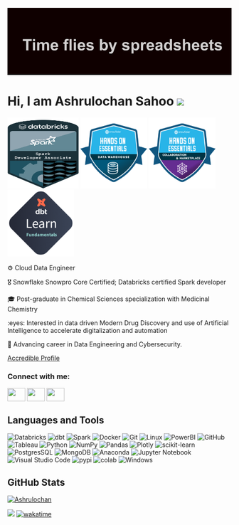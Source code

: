 ![alt text](https://github.com/dSilu/dSilu/blob/main/header.png)

<H1 align='left'>Hi, I am Ashrulochan Sahoo <img src="https://media.giphy.com/media/hvRJCLFzcasrR4ia7z/giphy.gif" width="25px"></h1> 

<a href="https://www.credential.net/5f239ba1-1af6-4231-9407-2f25d721061d#gs.4wm5rr"><img src="https://github.com/dSilu/dSilu/blob/main/spark-badge.png" height="160" width="160"/></a> <a href="https://api.accredible.com/v1/frontend/credential_website_embed_image/certificate/94115638"><img src="https://github.com/dSilu/dSilu/blob/main/4011cf6e-66e6-4480-9172-7255b950db27.png" width=150 height=160></a> <a href="https://api.accredible.com/v1/frontend/credential_website_embed_image/certificate/94566321"><img src="https://github.com/dSilu/dSilu/blob/main/654b60da-8afa-4aa4-9faf-a23e759abb4b.png" width=150 height=160></a> <a href="https://www.credential.net/4ed8caf8-6ae5-4ac0-8ce5-d06c033b263a#gs.4wmk4r"><img src="https://github.com/dSilu/dSilu/blob/main/8fa722a3-e488-41ad-9e33-fe41d311771f.png" width=150 height=150 /></a>


<p align='left'>⚙️ Cloud Data Engineer </p>
<p align='left'>🎖️ Snowflake Snowpro Core Certified; Databricks certified Spark developer</p>
<p align='left'>🎓 Post-graduate in Chemical Sciences specialization with Medicinal Chemistry</p>
<p align='left'>:eyes: Interested in data driven Modern Drug Discovery and use of Artificial Intelligence to accelerate digitalization and automation</p>
<p align='left'>🌱 Advancing career in Data Engineering and Cybersecurity.</p>  

<a href="https://www.credential.net/profile/ashrulochansahoo627751/wallet?_gl=1*sud9ub*_gcl_au*MTY4Mjc3MDUwLjE3MzA0NjA2MDA.*_ga*MjE0MDc4MDQxNy4xNzMwMjE1OTAw*_ga_FSDJZHHBH0*MTczMDQ5MTgyOC4yLjEuMTczMDQ5MjkyNS42LjAuODQwNTc4MDk."/>Accredible Profile</a>

<h3 align="left">Connect with me:</h3>
<p align="left">
<a href="https://twitter.com/overfittedguy" target="blank"><img align="center" src="https://cdn.jsdelivr.net/npm/simple-icons@3.0.1/icons/twitter.svg" alt="" height="30" width="40" /></a>
<a href="https://www.linkedin.com/in/ashrulochan-sahoo" target="blank"><img align="center" src="https://cdn.jsdelivr.net/npm/simple-icons@3.0.1/icons/linkedin.svg" alt="" height="30" width="40" /></a>
<a href="https://www.instagram.com/ashrulochan_sahoo" target="blank"><img align="center" src="https://cdn.jsdelivr.net/npm/simple-icons@3.0.1/icons/instagram.svg" alt="" height="30" width="40" /></a>
</p>


## Languages and Tools 
![Databricks](https://img.shields.io/badge/Databricks-FF3621?style=for-the-badge&logo=Databricks&logoColor=white) ![dbt](https://img.shields.io/badge/dbt-FF694B?style=for-the-badge&logo=dbt&logoColor=white) ![Spark](https://img.shields.io/badge/Apache_Spark-FFFFFF?style=for-the-badge&logo=apachespark&logoColor=#E35A16) ![Docker](https://img.shields.io/badge/Docker-2CA5E0?style=for-the-badge&logo=docker&logoColor=white) ![Git](https://img.shields.io/badge/git-%23F05033.svg?style=for-the-badge&logo=git&logoColor=white) ![Linux](https://img.shields.io/badge/Linux-FCC624?style=for-the-badge&logo=linux&logoColor=black) ![PowerBI](https://img.shields.io/badge/PowerBI-F2C811?style=for-the-badge&logo=Power%20BI&logoColor=white) ![GitHub](https://img.shields.io/badge/GitHub-100000?style=for-the-badge&logo=github&logoColor=white) ![Tableau](https://img.shields.io/badge/Tableau-E97627?style=for-the-badge&logo=Tableau&logoColor=white) ![Python](https://img.shields.io/badge/python-3670A0?style=for-the-badge&logo=python&logoColor=ffdd54) ![NumPy](https://img.shields.io/badge/numpy-%23013243.svg?style=for-the-badge&logo=numpy&logoColor=white) ![Pandas](https://img.shields.io/badge/pandas-%23150458.svg?style=for-the-badge&logo=pandas&logoColor=white) ![Plotly](https://img.shields.io/badge/Plotly-%233F4F75.svg?style=for-the-badge&logo=plotly&logoColor=white) ![scikit-learn](https://img.shields.io/badge/scikit--learn-%23F7931E.svg?style=for-the-badge&logo=scikit-learn&logoColor=white) ![PostgresSQL](https://img.shields.io/badge/PostgreSQL-316192?style=for-the-badge&logo=postgresql&logoColor=white) ![MongoDB](https://img.shields.io/badge/MongoDB-%234ea94b.svg?style=for-the-badge&logo=mongodb&logoColor=white) ![Anaconda](https://img.shields.io/badge/Anaconda-%2344A833.svg?style=for-the-badge&logo=anaconda&logoColor=white) ![Jupyter Notebook](https://img.shields.io/badge/jupyter-%23FA0F00.svg?style=for-the-badge&logo=jupyter&logoColor=white) ![Visual Studio Code](https://img.shields.io/badge/Visual%20Studio%20Code-0078d7.svg?style=for-the-badge&logo=visual-studio-code&logoColor=white) ![pypi](https://img.shields.io/badge/pypi-3775A9?style=for-the-badge&logo=pypi&logoColor=white) ![colab](https://img.shields.io/badge/Colab-F9AB00?style=for-the-badge&logo=googlecolab&color=525252) ![Windows](https://img.shields.io/badge/Windows-0078D6?style=for-the-badge&logo=windows&logoColor=white)



## GitHub Stats
[![Ashrulochan](https://github-readme-stats.vercel.app/api?username=dSilu&hide=stars,contribs&show_icons=true&theme=moltack)](https://github.com/dSilu/github-readme-stats)


![](https://komarev.com/ghpvc/?username=dSilu&color=blueviolet&style=plastic) [![wakatime](https://wakatime.com/badge/user/9ee597fc-d7a9-432d-846e-103c088196b8.svg)](https://wakatime.com/@9ee597fc-d7a9-432d-846e-103c088196b8)

<!---
dSilu/dSilu is a ✨ special ✨ repository because its `README.md` (this file) appears on your GitHub profile.
You can click the Preview link to take a look at your changes.
--->
